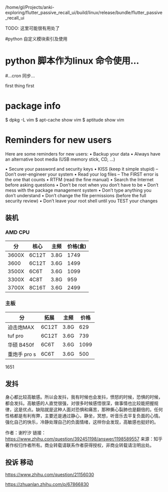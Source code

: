 /home/gl/Projects/anki-exploring/flutter_passive_recall_ui/build/linux/release/bundle/flutter_passive_recall_ui


TODO: 这里可能很有用处了

#python 自定义模块索引及使用

# python 脚本作为linux 命令使用...

#...cron 同步...



first thing first


# package info
$ dpkg -L vim
$ apt-cache show vim
$ aptitude show vim



# Reminders for new users
Here are some reminders for new users:
• Backup your data
• Always have an alternative boot media (USB memory stick, CD, …)


• Secure your password and security keys
• KISS (keep it simple stupid)
– Don’t over-engineer your system
• Read your log files
– The FIRST error is the one that counts
• RTFM (read the fine manual)
• Search the Internet before asking questions
• Don’t be root when you don’t have to be
• Don’t mess with the package management system
• Don’t type anything you don’t understand
• Don’t change the file permissions (before the full security review)
• Don’t leave your root shell until you TEST your changes

## 装机
###   AMD CPU
| 分    | 核心  | 主频 | 价格(盒) |
| ----- | ----- | ---- | -------- |
| 3600X | 6C12T | 3.8G | 1749     |
| 3600  | 6C12T | 3.6G | 1499     |
| 3500X | 6C6T  | 3.6G | 1099     |
| 3300X | 4C8T  | 3.8G | 959      |
| 3700X | 8C16T | 3.6G | 2499     |


###   主板
| 分           | 拓展  | 主频 | 价格 |
| ------------ | ----- | ---- | ---- |
| 迫击炮MAX    | 6C12T | 3.8G | 629  |
| tuf pro      | 6C12T | 3.6G | 739  |
| 华硕 B450f   | 6C6T  | 3.6G | 1099 |
| 重炮手 pro s | 6C6T  | 3.6G | 500  |

1651


## 发抖
身心都比较高敏感。所以会发抖，我有时候也会发抖，愤怒的时候，恐惧的时候，都会发抖。高敏感的人直觉很强，对很多时候感悟很深，做事情也比较能把握规律，这是优点。缺陷就是这种人面对恐惧和痛苦，那种撕心裂肺也是翻倍的。任何性格都是有利有弊，主要还是通过静心，静坐，冥想，听音乐去平复负面的心情。强化自己的快乐，冷静处理自己的负面情绪，这样你会发现，高敏感也挺好的。

作者：谢柠汐
链接：https://www.zhihu.com/question/392451198/answer/1198589557
来源：知乎
著作权归作者所有。商业转载请联系作者获得授权，非商业转载请注明出处。


## 投诉 移动
https://www.zhihu.com/question/21156030

https://zhuanlan.zhihu.com/p/67866830